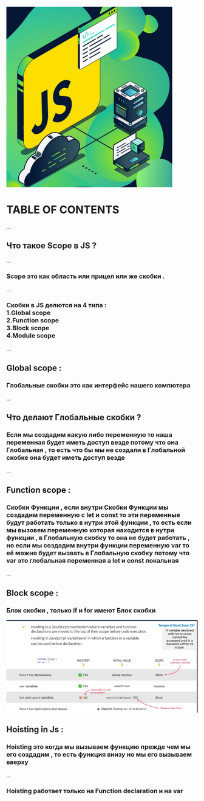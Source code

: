 ![alt text](image.png)
# TABLE OF CONTENTS
...
## Что такое Scope в JS ?
...
### Scope это как область или прицел или же скобки .
... 
### Скобки в JS делются на 4 типа : <br> 1.Global scope <br> 2.Function scope <br> 3.Block scope <br> 4.Module scope 
...
## Global scope : 
### Глобальные скобки это как интерфейс нашего компютера 
...
##  Что делают Глобальные скобки ?
### Если мы создадим какую либо переменную то наша переменная будет иметь доступ везде потому что она Глобальная , то есть что бы мы не создали в Глобальной скобке она будет иметь доступ везде
...
## Function scope :
### Скобки Функции , если внутри Скобки Функции мы создадим переменную с let и const то эти переменные будут работать только в нутри этой функции , то есть если мы вызовем переменную которая находится в нутри функции , в Глобальную скобку то она не будет работать , но если мы создадим внутри функции переменную var то её можно будет вызвать в Глобальную скобку потому что var это глобальная переменная а let и const локальная 
... 
## Block scope : 
###  Блок скобки , только if и for имеют Блок скобки 
![alt text](image-1.png)
## Hoisting in Js :
### Hoisting это когда мы вызываем функцию прежде чем мы его создадим , то есть функция внизу но мы его вызываем вверху 
...
### Hoisting работает только на Function declaration и на var 